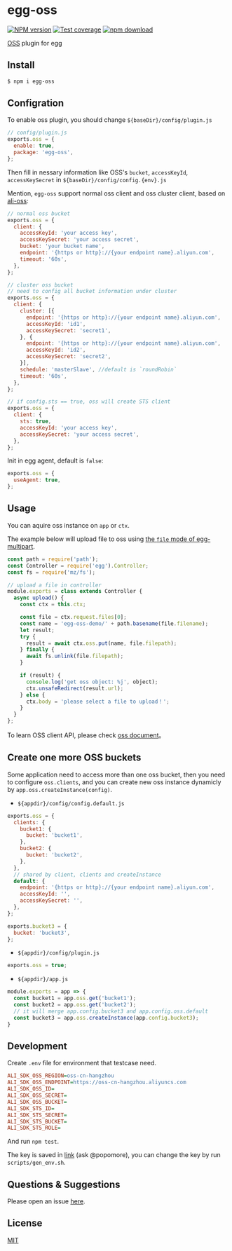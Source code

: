 # egg-oss

[![NPM version][npm-image]][npm-url]
[![Test coverage][codecov-image]][codecov-url]
[![npm download][download-image]][download-url]

[npm-image]: https://img.shields.io/npm/v/egg-oss.svg?style=flat-square
[npm-url]: https://npmjs.org/package/egg-oss
[codecov-image]: https://img.shields.io/codecov/c/github/eggjs/egg-oss.svg?style=flat-square
[codecov-url]: https://codecov.io/github/eggjs/egg-oss?branch=master
[download-image]: https://img.shields.io/npm/dm/egg-oss.svg?style=flat-square
[download-url]: https://npmjs.org/package/egg-oss

[OSS](https://cn.aliyun.com/product/oss) plugin for egg

## Install

```bash
$ npm i egg-oss
```

## Configration

To enable oss plugin, you should change `${baseDir}/config/plugin.js`

```js
// config/plugin.js
exports.oss = {
  enable: true,
  package: 'egg-oss',
};
```

Then fill in nessary information like OSS's `bucket`, `accessKeyId`, `accessKeySecret` in `${baseDir}/config/config.{env}.js`

Mention, `egg-oss` support normal oss client and oss cluster client, based on [ali-oss](https://github.com/ali-sdk/ali-oss):

```js
// normal oss bucket
exports.oss = {
  client: {
    accessKeyId: 'your access key',
    accessKeySecret: 'your access secret',
    bucket: 'your bucket name',
    endpoint: '{https or http}://{your endpoint name}.aliyun.com',
    timeout: '60s',
  },
};

// cluster oss bucket
// need to config all bucket information under cluster
exports.oss = {
  client: {
    cluster: [{
      endpoint: '{https or http}://{your endpoint name}.aliyun.com',
      accessKeyId: 'id1',
      accessKeySecret: 'secret1',
    }, {
      endpoint: '{https or http}://{your endpoint name}.aliyun.com',
      accessKeyId: 'id2',
      accessKeySecret: 'secret2',
    }],
    schedule: 'masterSlave', //default is `roundRobin`
    timeout: '60s',
  },
};

// if config.sts == true, oss will create STS client
exports.oss = {
  client: {
    sts: true,
    accessKeyId: 'your access key',
    accessKeySecret: 'your access secret',
  },
};
```

Init in egg agent, default is `false`:

```js
exports.oss = {
  useAgent: true,
};
```

## Usage

You can aquire oss instance on `app` or `ctx`.

The example below will upload file to oss using [the `file` mode of egg-multipart](https://github.com/eggjs/egg-multipart#enable-file-mode-on-config).

```js
const path = require('path');
const Controller = require('egg').Controller;
const fs = require('mz/fs');

// upload a file in controller
module.exports = class extends Controller {
  async upload() {
    const ctx = this.ctx;

    const file = ctx.request.files[0];
    const name = 'egg-oss-demo/' + path.basename(file.filename);
    let result;
    try {
      result = await ctx.oss.put(name, file.filepath);
    } finally {
      await fs.unlink(file.filepath);
    }

    if (result) {
      console.log('get oss object: %j', object);
      ctx.unsafeRedirect(result.url);
    } else {
      ctx.body = 'please select a file to upload！';
    }
  }
};
```

To learn OSS client API, please check [oss document](https://github.com/ali-sdk/ali-oss)。

## Create one more OSS buckets

Some application need to access more than one oss bucket, then you need to configure `oss.clients`, and
you can create new oss instance dynamicly by `app.oss.createInstance(config)`.

- `${appdir}/config/config.default.js`

```js
exports.oss = {
  clients: {
    bucket1: {
      bucket: 'bucket1',
    },
    bucket2: {
      bucket: 'bucket2',
    },
  },
  // shared by client, clients and createInstance
  default: {
    endpoint: '{https or http}://{your endpoint name}.aliyun.com',
    accessKeyId: '',
    accessKeySecret: '',
  },
};

exports.bucket3 = {
  bucket: 'bucket3',
};
```

- `${appdir}/config/plugin.js`

```js
exports.oss = true;
```

- `${appdir}/app.js`

```js
module.exports = app => {
  const bucket1 = app.oss.get('bucket1');
  const bucket2 = app.oss.get('bucket2');
  // it will merge app.config.bucket3 and app.config.oss.default
  const bucket3 = app.oss.createInstance(app.config.bucket3);
}
```

## Development

Create `.env` file for environment that testcase need.

```ini
ALI_SDK_OSS_REGION=oss-cn-hangzhou
ALI_SDK_OSS_ENDPOINT=https://oss-cn-hangzhou.aliyuncs.com
ALI_SDK_OSS_ID=
ALI_SDK_OSS_SECRET=
ALI_SDK_OSS_BUCKET=
ALI_SDK_STS_ID=
ALI_SDK_STS_SECRET=
ALI_SDK_STS_BUCKET=
ALI_SDK_STS_ROLE=
```

And run `npm test`.

The key is saved in [link](https://sharelock.io/1/MJITmvvEAchnIBWfm04PdfgXJs-fzCphRTz-TiVIOMo.wKVjBx/ED9OdTKWdMbkV3OfdJNXX3xG-VductolPWQM36vIgMsfvU2_KE/1XZMzTYEoGZSrCJxERU7iThkRSbhpXB71qYPPbmNbtRHfONL2J/4LB-xlFm82ZoAopEaXriN7IE9O030x3twhCtc0o69Rl5RdXj7b/YjDPa2JHQK7MUDkHskE4AAkmDXqlwoVtbT55bLYjb6tP2uvKtb/LLk1Gdwgjq3ihB1CePk8J3rWWe_-0EwxiLrjoV2tCTgRv18u1B/_AQY3Ui4TM3kQFp_8hfBCMidToOlYgQUwRNQff_Hlc9Ygl_BY6/4vhOrHyFwBg-5_qcAp-NaMeYQ8UN2wdveYQFzdv9CiKO3_Jhdz/JEdNoDO2j9rhRzUdH_c9XaguZ3kO145VRhNxj8WJghpVcmVfJZ/GYv4V-NNF-4Zic0VTtJQ_zs9iJRqHhAxI7GOEOvbaDTzIS2DFI/N5Yc-IcK4d96een8mwzrD81PZmQRYB-X94jMTVIuuDoFrPSaPB/3ks_eN1JnFyIXhshrSIBQvCtm20nyTlgvI3CjZ6mIdZBoRVDVB/e7btgHqXtuCmBgW2FNdk_eqfXDr2LFFwXzgBp5w.fwKGWMsFGx/mNYbeP11buRg) (ask @popomore), you can change the key by run `scripts/gen_env.sh`.

## Questions & Suggestions

Please open an issue [here](https://github.com/eggjs/egg/issues).

## License

[MIT](LICENSE)

